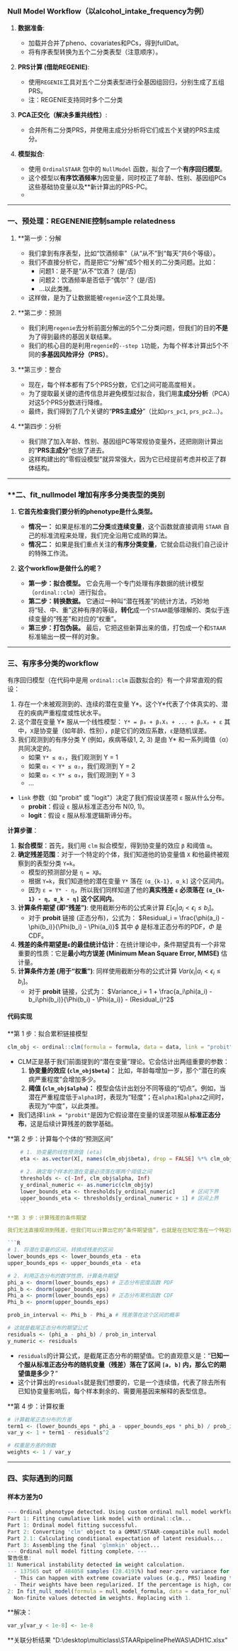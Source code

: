 
### Null Model Workflow（以alcohol_intake_frequency为例）

1.  **数据准备**:
    *   加载并合并了pheno、covariates和PCs，得到fullDat。
    *   将有序表型转换为五个二分类表型（注意顺序）。

2.  **PRS计算 (借助REGENIE)**:
    *   使用`REGENIE`工具对五个二分类表型进行全基因组回归，分别生成了五组PRS。
    * 注：REGENIE支持同时多个二分类

3.  **PCA正交化（解决多重共线性）**:
    *   合并所有二分类PRS，并使用主成分分析将它们成五个关键的PRS主成分。

4.  **模型拟合**:
    *   使用 `OrdinalSTAAR` 包中的 `NullModel` 函数，拟合了一个**有序回归模型**。
    *   这个模型以**有序饮酒频率**为因变量，同时校正了年龄、性别、基因组PCs这些基础协变量以及**新计算出的PRS-PC。
    * 



---
### 一、预处理：REGENENIE控制sample relatedness

1.  **第一步：分解 
    *   我们拿到有序表型，比如“饮酒频率”（从“从不”到“每天”共6个等级）。
    *   我们不直接分析它，而是把它“分解”成5个相关的二分类问题。比如：
        *   问题1：是不是“从不”饮酒？ (是/否)
        *   问题2：饮酒频率是否低于“偶尔”？ (是/否)
        *   ...以此类推。
    *   这样做，是为了让数据能被`regenie`这个工具处理。

2.  **第二步：预测
    *   我们利用`regenie`去分析前面分解出的5个二分类问题，但我们的目的**不是**为了得到最终的基因关联结果。
    *   我们的核心目的是利用`regenie`的`--step 1`功能，为每个样本计算出5个不同的**多基因风险评分（PRS）**。

3.  **第三步：整合
    *   现在，每个样本都有了5个PRS分数，它们之间可能高度相关。
    *   为了提取最关键的遗传信息并避免模型过拟合，我们用**主成分分析**（PCA）对这5个PRS分数进行降维。
    *   最终，我们得到了几个关键的“**PRS主成分**”（比如`prs_pc1`, `prs_pc2`...）。

4.  **第四步：分析
    *   我们除了加入年龄、性别、基因组PC等常规协变量外，还把刚刚计算出的“**PRS主成分**”也放了进去。
    *   这样构建出的“零假设模型”就异常强大，因为它已经提前考虑并校正了群体结构。

---
### **二、fit_nullmodel 增加有序多分类表型的类别

1.  **它首先检查我们要分析的phenotype是什么类型。**
    *   **情况一：** 如果是标准的**二分类**或**连续变量**，这个函数就直接调用 `STAAR` 自己的标准流程来处理，我们完全沿用它成熟的算法。
    *   **情况二：** 如果是我们重点关注的**有序分类变量**，它就会启动我们自己设计的特殊工作流。

2.  **这个workflow是做什么的呢？**
    *   **第一步：拟合模型。** 它会先用一个专门处理有序数据的统计模型（`ordinal::clm`）进行拟合。
    *   **第二步：转换数据。** 它通过一种叫“潜在残差”的统计方法，巧妙地将“轻、中、重”这种有序的等级，**转化**成一个`STAAR`能够理解的、类似于连续变量的“残差”和对应的“权重”。
    *   **第三步：打包伪装。** 最后，它把这些新算出来的值，打包成一个和`STAAR`标准输出一模一样的对象。

---
### 三、有序多分类的workflow

有序回归模型（在代码中是用 `ordinal::clm` 函数拟合的）有一个非常直观的假设：

1.  存在一个未被观测到的、连续的潜在变量 Y*。这个Y*代表了个体真实的、潜在的疾病严重程度或性状水平。
2.  这个潜在变量 Y* 服从一个线性模型：
    `Y* = β₀ + β₁X₁ + ... + βₚXₚ + ε`
    其中，`X`是协变量（如年龄、性别），`β`是它们的效应系数，`ε`是随机误差。
3.  我们观测到的有序分类 Y (例如，疾病等级1, 2, 3) 是由 Y* 和一系列阈值（α）共同决定的。
    *   如果 `Y* ≤ α₁`，我们观测到 Y = 1
    *   如果 `α₁ < Y* ≤ α₂`，我们观测到 Y = 2
    *   如果 `α₂ < Y* ≤ α₃`，我们观测到 Y = 3
    *   ...
*   `link` 参数（如 "probit" 或 "logit"）决定了我们假设误差项 `ε` 服从什么分布。
    *   **probit**：假设 `ε` 服从标准正态分布 N(0, 1)。
    *   **logit**：假设 `ε` 服从标准逻辑斯谛分布。

**计算步骤**：
1.  **拟合模型**：首先，我们用 `clm` 拟合模型，得到协变量的效应 `β` 和阈值 `α`。
2.  **确定残差范围**：对于一个特定的个体，我们知道他的协变量值 `X` 和他最终被观察到的表型分类 `Y=k`。
    *   模型的预测部分是 `η = Xβ`。
    *   根据 `Y=k`，我们知道他的潜在变量 `Y*` 落在 `(α_{k-1}, α_k]` 这个区间内。
    *   因为 `ε = Y* - η`，所以我们同样知道了他的**真实残差 `ε` 必须落在 `(α_{k-1} - η, α_k - η]` 这个区间内**。
3.  **计算条件期望 (即“残差”)**: 使用截断分布的公式来计算 $E[\epsilon_i | a_i < \epsilon_i \le b_i]$。
    *   对于 **probit** 链接 (正态分布)，公式为：
        $Residual_i = \frac{\phi(a_i) - \phi(b_i)}{\Phi(b_i) - \Phi(a_i)}$
    其中 $\phi$ 是标准正态分布的PDF，$\Phi$ 是CDF。
4.  **残差的条件期望是`ε`的最佳统计估计**：在统计理论中，条件期望具有一个非常重要的性质：它是**最小均方误差 (Minimum Mean Square Error, MMSE)** 估计量。
5.  **计算条件方差 (用于“权重”)**: 同样使用截断分布的公式计算 $Var(\epsilon_i | a_i < \epsilon_i \le b_i]$。
    *   对于 **probit** 链接，公式为：
        $Variance_i = 1 + \frac{a_i\phi(a_i) - b_i\phi(b_i)}{\Phi(b_i) - \Phi(a_i)} - (Residual_i)^2$

#### 代码实现

**第 1 步：拟合累积链接模型

```R
clm_obj <- ordinal::clm(formula = formula, data = data, link = "probit", ...)
```

*   CLM正是基于我们前面提到的“潜在变量”理论。它会估计出两组重要的参数：
	1.  **协变量的效应 (`clm_obj$beta`)：** 比如，年龄每增加一岁，那个“潜在的疾病严重程度”会增加多少。
	2.  **阈值 (`clm_obj$alpha`)：** 模型会估计出划分不同等级的“切点”。例如，当潜在严重程度低于`alpha1`时，表现为“轻度”；在`alpha1`和`alpha2`之间时，表现为“中度”，以此类推。
*   我们选择`link = "probit"`是因为它假设潜在变量的误差项服从**标准正态分布**，这是后续计算残差的数学基础。

**第 2 步：计算每个个体的“预测区间”

```R
    # 1. 协变量的线性预测值 (eta)
    eta <- as.vector(X[, names(clm_obj$beta), drop = FALSE] %*% clm_obj$beta)
    
    # 2. 确定每个样本的潜在变量必须落在哪两个阈值之间
    thresholds <- c(-Inf, clm_obj$alpha, Inf)
    y_ordinal_numeric <- as.numeric(clm_obj$y)
    lower_bounds_eta <- thresholds[y_ordinal_numeric]     # 区间下界
    upper_bounds_eta <- thresholds[y_ordinal_numeric + 1] # 区间上界
    ```

**第 3 步：计算残差的条件期望

我们无法直接观测到残差，但我们可以计算出它的“条件期望值”，也就是在已知它落在一个特定区间的前提下，对它的最佳猜测。

```R
# 1. 将潜在变量的区间，转换成残差的区间
lower_bounds_eps <- lower_bounds_eta - eta
upper_bounds_eps <- upper_bounds_eta - eta

# 2. 利用正态分布的数学性质，计算条件期望
phi_a <- dnorm(lower_bounds_eps) # 正态分布密度函数 PDF
phi_b <- dnorm(upper_bounds_eps)
Phi_a <- pnorm(lower_bounds_eps) # 正态分布累积函数 CDF
Phi_b <- pnorm(upper_bounds_eps)

prob_in_interval <- Phi_b - Phi_a # 残差落在这个区间的概率

# 这就是截尾正态分布的期望公式
residuals <- (phi_a - phi_b) / prob_in_interval 
y_numeric <- residuals
```

*   `residuals`的计算公式，是截尾正态分布的期望值。它的直观意义是：“**已知一个服从标准正态分布的随机变量（残差）落在了区间 `[a, b]` 内，那么它的期望值是多少？**”
*   这个计算出的`residuals`就是我们想要的，它是一个连续值，代表了除去所有已知协变量影响后，每个样本剩余的、需要用基因来解释的表型信息。

**第 4 步：计算权重

```R
# 计算截尾正态分布的方差
term1 <- (lower_bounds_eps * phi_a - upper_bounds_eps * phi_b) / prob_in_interval
var_y <- 1 + term1 - residuals^2

# 权重是方差的倒数
weights <- 1 / var_y
```

---

### 四、实际遇到的问题

#### 样本方差为0

```R
--- Ordinal phenotype detected. Using custom ordinal null model workflow. ---
Part 1: Fitting cumulative link model with ordinal::clm...
Part 1: Ordinal model fitting successful.
Part 2: Converting 'clm' object to a GMMAT/STAAR-compatible null model...
Part 2.1: Calculating conditional expectation of latent residuals...
Part 3: Assembling the final 'glmmkin' object...
--- Ordinal null model fitting complete. ---
警告信息:
1: Numerical instability detected in weight calculation.
  - 137565 out of 484058 samples (28.4191%) had near-zero variance for latent residuals.
  - This can happen with extreme covariate values (e.g., PRS) leading to perfect prediction.
  - Their weights have been regularized. If the percentage is high, consider checking for covariate separation. 
2: In fit_null_model(formula = null_model_formula, data = data_for_null_model,  :
  Non-finite values detected in weights. Replacing with 1.
```

**解决：

```R
var_y[var_y < 1e-8] <- 1e-8
```

**关联分析结果
"D:\desktop\multiclass\STAARpipelinePheWAS\ADH1C.xlsx"
